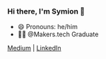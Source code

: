 ### Hi there, I'm Symion 👋
- 😄 Pronouns: he/him
- 👨‍💻 @Makers.tech Graduate

[Medium](https://symion-edwards.medium.com/) | [LinkedIn](https://www.linkedin.com/in/symion-edwards-433158109/)
